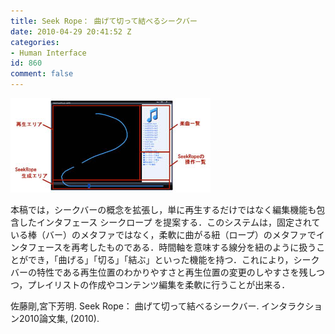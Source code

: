 ```yaml
---
title: Seek Rope： 曲げて切って結べるシークバー
date: 2010-04-29 20:41:52 Z
categories:
- Human Interface
id: 860
comment: false
---
```


[![seekrope](/wp-content/uploads/2015/04/seekrope.jpg)](/wp-content/uploads/2015/04/seekrope.jpg)


本稿では，シークバーの概念を拡張し，単に再生するだけではなく編集機能も包含したインタフェース シークロープ を提案する．このシステムは，固定されている棒（バー）のメタファではなく，柔軟に曲がる紐（ロープ）のメタファでインタフェースを再考したものである．時間軸を意味する線分を紐のように扱うことができ，「曲げる」「切る」「結ぶ」といった機能を持つ．これにより，シークバーの特性である再生位置のわかりやすさと再生位置の変更のしやすさを残しつつ，プレイリストの作成やコンテンツ編集を柔軟に行うことが出来る．

佐藤剛,宮下芳明. Seek Rope： 曲げて切って結べるシークバー. インタラクション2010論文集, (2010).
